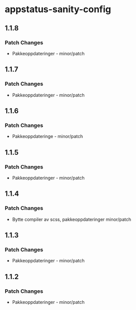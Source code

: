 # appstatus-sanity-config

## 1.1.8

### Patch Changes

-   Pakkeoppdateringer - minor/patch

## 1.1.7

### Patch Changes

-   Pakkeoppdateringer - minor/patch

## 1.1.6

### Patch Changes

-   Pakkeoppdateringe - minor/patch

## 1.1.5

### Patch Changes

-   Pakkeoppdateringer - minor/patch

## 1.1.4

### Patch Changes

-   Bytte compiler av scss, pakkeoppdateringer minor/patch

## 1.1.3

### Patch Changes

-   Pakkeoppdateringer - minor/patch

## 1.1.2

### Patch Changes

-   Pakkeoppdateringer - minor/patch
